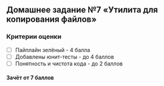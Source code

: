 ## Домашнее задание №7 «Утилита для копирования файлов»

### Критерии оценки
- [ ] Пайплайн зелёный - 4 балла
- [ ] Добавлены юнит-тесты - до 4 баллов
- [ ] Понятность и чистота кода - до 2 баллов

#### Зачёт от 7 баллов
